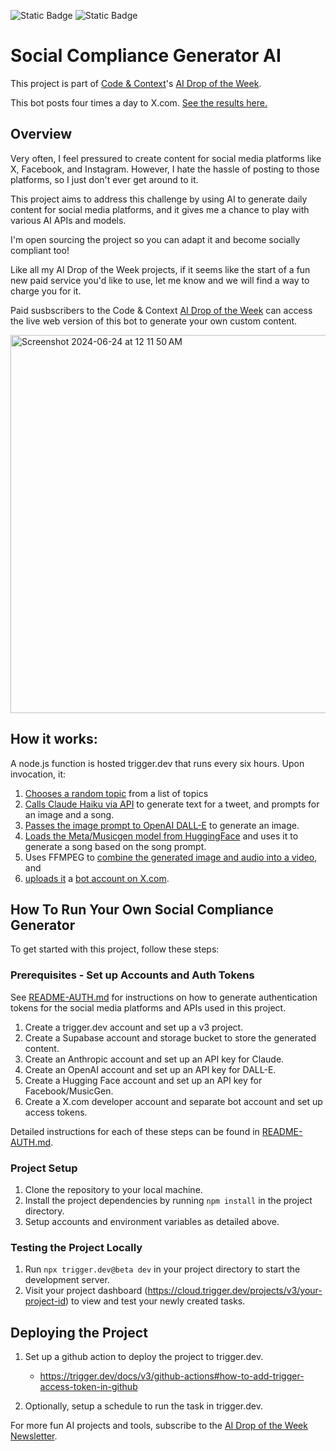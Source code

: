 ![Static Badge](https://img.shields.io/badge/Code_%26_Context-Exclusive-2980B9?labelColor=E67E22)
![Static Badge](https://img.shields.io/badge/AI_Drop-Week_1-2C3E50?labelColor=1ABC9C)

# Social Compliance Generator AI

This project is part of [Code & Context](https://codeandcontext.substack.com)'s [AI Drop of the Week](https://codeandcontext.substack.com/p/ai-drop-social-compliance-generator).

This bot posts four times a day to X.com. [See the results here.](https://x.com/intertwine88038)

## Overview

Very often, I feel pressured to create content for social media platforms like X, Facebook, and Instagram.
However, I hate the hassle of posting to those platforms, so I just don't ever get around to it.

This project aims to address this challenge by using AI to generate daily content for social media platforms,
and it gives me a chance to play with various AI APIs and models.

I'm open sourcing the project so you can adapt it and become socially compliant too!

Like all my AI Drop of the Week projects, if it seems like the start of a fun new paid service you'd like to use,
let me know and we will find a way to charge you for it.

Paid susbscribers to the Code & Context [AI Drop of the Week](https://codeandcontext.substack.com/p/building-in-public-introducing-ai) can access the live web version of this bot to generate your own custom content.

<img width="605" alt="Screenshot 2024-06-24 at 12 11 50 AM" src="https://github.com/intertwine/social-compliance-generator/assets/27167/4d2b6eba-0d31-41da-8126-7db63bddb68c">

## How it works:

A node.js function is hosted trigger.dev that runs every six hours. Upon invocation, it:

1. [Chooses a random topic](./src/util/topics.ts) from a list of topics
1. [Calls Claude Haiku via API](./src/util/claude.ts) to generate text for a tweet, and prompts for an image and a song.
1. [Passes the image prompt to OpenAI DALL-E](./src/util/openai.ts) to generate an image.
1. [Loads the Meta/Musicgen model from HuggingFace](./src/util/musicgen.ts) and uses it to generate a song based on the song prompt.
1. Uses FFMPEG to [combine the generated image and audio into a video](./src/util/video.ts), and
1. [uploads it](./src/platforms/x.ts) a [bot account on X.com](https://x.com/intertwine88038).

## How To Run Your Own Social Compliance Generator

To get started with this project, follow these steps:

### Prerequisites - Set up Accounts and Auth Tokens

See [README-AUTH.md](README-AUTH.md) for instructions on how to generate authentication tokens for the
social media platforms and APIs used in this project.

1. Create a trigger.dev account and set up a v3 project.
1. Create a Supabase account and storage bucket to store the generated content.
1. Create an Anthropic account and set up an API key for Claude.
1. Create an OpenAI account and set up an API key for DALL-E.
1. Create a Hugging Face account and set up an API key for Facebook/MusicGen.
1. Create a X.com developer account and separate bot account and set up access tokens.

Detailed instructions for each of these steps can be found in [README-AUTH.md](README-AUTH.md).

### Project Setup

1. Clone the repository to your local machine.
1. Install the project dependencies by running `npm install` in the project directory.
1. Setup accounts and environment variables as detailed above.

### Testing the Project Locally

1. Run `npx trigger.dev@beta dev` in your project directory to start the development server.
1. Visit your project dashboard (<https://cloud.trigger.dev/projects/v3/your-project-id>) to view and test your newly created tasks.

## Deploying the Project

1. Set up a github action to deploy the project to trigger.dev.

   - <https://trigger.dev/docs/v3/github-actions#how-to-add-trigger-access-token-in-github>

2. Optionally, setup a schedule to run the task in trigger.dev.

For more fun AI projects and tools, subscribe to the [AI Drop of the Week Newsletter](https://codeandcontext.substack.com/p/building-in-public-introducing-ai).
